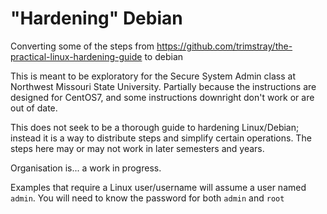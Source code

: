 # "Hardening" Debian

Converting some of the steps from https://github.com/trimstray/the-practical-linux-hardening-guide to debian

This is meant to be exploratory for the Secure System Admin class at Northwest Missouri State University.
Partially because the instructions are designed for CentOS7, and some instructions downright don't work or are out of date.

This does not seek to be a thorough guide to hardening Linux/Debian; instead it is a way to distribute steps and simplify certain operations.  The steps here may or may not work in later semesters and years.

Organisation is... a work in progress.  

Examples that require a Linux user/username will assume a user named `admin`.  You will need to know the password for both `admin` and `root`
